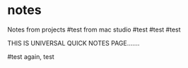 # notes
Notes from projects
#test from mac studio
#test
#test
#test


THIS IS UNIVERSAL QUICK NOTES PAGE.......

#test again, test